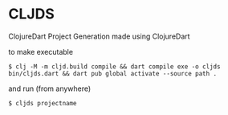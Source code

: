 # CLJDS

ClojureDart Project Generation made using ClojureDart

to make executable

```shell
$ clj -M -m cljd.build compile && dart compile exe -o cljds bin/cljds.dart && dart pub global activate --source path .
```

and run (from anywhere)

```shell
$ cljds projectname
```
